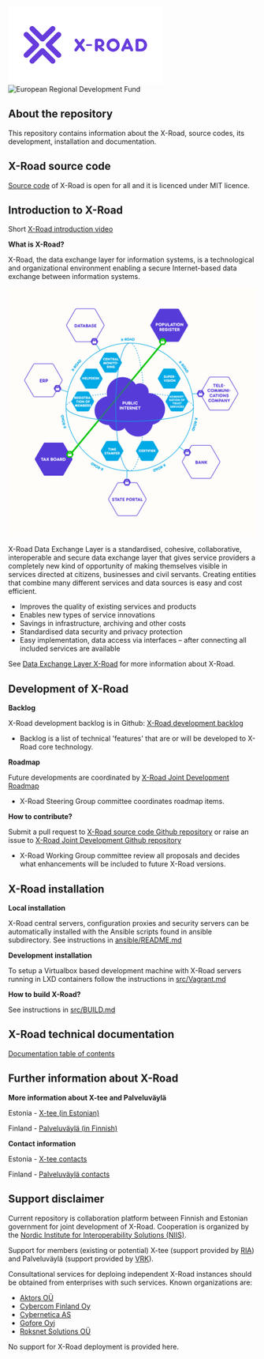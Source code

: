 
![X-Road logo](xroad_logo_small.png) ![European Regional Development Fund](https://github.com/e-gov/RIHA-Frontend/raw/master/logo/EU/EU.png "European Regional Development Fund - DO NOT REMOVE THIS IMAGE BEFORE 01.11.2022")

## About the repository

This repository contains information about the X-Road, source codes, its development, installation and documentation.

## X-Road source code

[Source code](https://github.com/ria-ee/X-Road/tree/develop/src) of X-Road is open for all and it is licenced under MIT licence. 

## Introduction to X-Road

Short [X-Road introduction video](https://youtu.be/9PaHinkJlvA)

**What is X-Road?**

X-Road, the data exchange layer for information systems, is a technological and organizational environment enabling a secure Internet-based data exchange between information systems.

![X-Road overview](X-Road_overview.png)

X-Road Data Exchange Layer is a standardised, cohesive, collaborative, interoperable and secure data exchange layer that gives service providers a completely new kind of opportunity of making themselves visible in services directed at citizens, businesses and civil servants. Creating entities that combine many different services and data sources is easy and cost efficient.

* Improves the quality of existing services and products
* Enables new types of service innovations
* Savings in infrastructure, archiving and other costs
* Standardised data security and privacy protection
* Easy implementation, data access via interfaces – after connecting all included services are available

See [Data Exchange Layer X-Road](https://www.ria.ee/en/x-road.html) for more information about X-Road.

## Development of X-Road

**Backlog**

X-Road development backlog is in Github: [X-Road development backlog](https://github.com/vrk-kpa/xroad-joint-development/issues)

* Backlog is a list of technical 'features' that are or will be developed to X-Road core technology.

**Roadmap**

Future developments are coordinated by [X-Road Joint Development Roadmap](https://github.com/vrk-kpa/xroad-joint-development/blob/master/ROADMAP.md)

* X-Road Steering Group committee coordinates roadmap items.

**How to contribute?**

Submit a pull request to [X-Road source code Github repository](https://github.com/ria-ee/X-Road) or raise an issue to [X-Road Joint Development Github repository ](https://github.com/vrk-kpa/xroad-joint-development/issues)

* X-Road Working Group committee review all proposals and decides what enhancements will be included to future X-Road versions.

## X-Road installation

**Local installation**

X-Road central servers, configuration proxies and security servers can be automatically installed with the Ansible scripts found in ansible subdirectory. See instructions in [ansible/README.md](ansible/README.md)

**Development installation**

To setup a Virtualbox based development machine with X-Road servers running in LXD containers follow the instructions in [src/Vagrant.md](src/Vagrant.md)

**How to build X-Road?**

See instructions in [src/BUILD.md](src/BUILD.md)

## X-Road technical documentation

[Documentation table of contents](doc/README.md)

## Further information about X-Road

**More information about X-tee and Palveluväylä**

Estonia - [X-tee (in Estonian)](https://www.ria.ee/ee/x-tee.html)

Finland - [Palveluväylä (in Finnish)](https://esuomi.fi/palveluntarjoajille/palveluvayla/)

**Contact information**

Estonia - [X-tee contacts](https://www.ria.ee)

Finland - [Palveluväylä contacts](https://esuomi.fi/yhteystiedot/)

## Support disclaimer

Current repository is collaboration platform between Finnish and Estonian government for joint development of X-Road. Cooperation is organized by the [Nordic Institute for Interoperability Solutions (NIIS)](https://www.niis.org/).

Support for members (existing or potential) X-tee (support provided by [RIA](https://www.ria.ee)) and Palveluväylä (support provided by [VRK](https://www.vrk.fi)).

Consultational services for deploing independent X-Road instances should be obtained from enterprises with such services. Known organizations are:

* [Aktors OÜ](http://www.aktors.ee)
* [Cybercom Finland Oy](http://www.cybercom.fi)
* [Cybernetica AS](https://cyber.ee)
* [Gofore Oyj](https://www.gofore.com)
* [Roksnet Solutions OÜ](https://roksnet.com)
 
No support for X-Road deployment is provided here.

